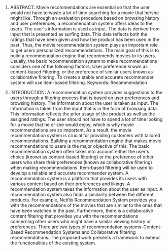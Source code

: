 1.	ABSTRACT:
Movie recommendations are essential so that the user would not have to waste a lot of time searching for a movie that he/she might like. Through an evaluation procedure based on browsing history and user preferences, a recommendation system offers ideas to the users. The user's information is used as input. The data is derived from input that is presented as surfing data. This data reflects both the ratings that have been given and how the product has been used in the past. 
Thus, the movie recommendation system plays an important role to get users personalized recommendations. The main goal of this is to build a recommendation engine that recommends movies to its users. Usually, the basic recommendation system to make recommendations considers one of the following factors; User preference known as content-based Filtering, or the preference of similar users known as collaborative filtering. To create a stable and accurate recommender system will use item-based filtering.
Keywords: Recommendation

2.	INTRODUCTION:
A recommendation system provides suggestions to the users through a filtering process that is based on user preferences and browsing history. The information about the user is taken as input. The information is taken from the input that is in the form of browsing data. This information reflects the prior usage of the product as well as the assigned ratings. 
The user should not have to spend a lot of time looking for a movie that he or she would enjoy, which is why movie recommendations are so important. As a result, the movie recommendation system is crucial for providing customers with tailored recommendations. Building a recommendation engine that makes movie recommendations to users is the major objective of this. The basic recommendation system often takes into account either the user's choice (known as content-based filtering) or the preference of other users who share their preferences (known as collaborative filtering) when making recommendations. Item-based filtering will be used to develop a reliable and accurate recommender system.
A recommendation system is a platform that provides its users with various content based on their preferences and likings. A recommendation system takes the information about the user as input. A recommendation system also finds a similarity between the different products. For example, Netflix Recommendation System provides you with the recommendations of the movies that are similar to the ones that have been watched in the past. Furthermore, there is a collaborative content filtering that provides you with the recommendations concerning other users who might have a similar viewing history or preferences. There are two types of recommendation systems–Content-Based Recommendation Systems and Collaborative filtering recommendations. The proposed work presents a framework to extend the functionalities of the existing system. 



